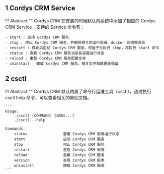 ## 1 Cordys CRM Service

!!! Abstract ""
    Cordys CRM 在安装的时候默认向系统中添加了相应的 Cordys CRM Service，支持的 Service 命令有：

    - start : 启动 Cordys CRM 服务
    - stop : 停止 Cordys CRM 服务，并删除相关的运行容器、docker 网络等资源
    - restart : 停止后启动 Cordys CRM 服务，相当于先执行 stop，再执行 start 命令
    - status : 查看 Cordys CRM 服务当前各容器运行状态
    - reload : 重载 Cordys CRM 服务配置文件
    - uninstall : 卸载 Cordys CRM 服务，相关文件和数据会保留

## 2 csctl

!!! Abstract ""
    Cordys CRM 默认内置了命令行运维工具（csctl），通过执行 csctl help 命令，可以查看相关的帮助文档。

    ```
    Usage: 
        ./csctl [COMMAND] [ARGS...]
        ./csctl --help
    
    Commands:
        status                查看 Cordys CRM 服务运行状态
        start                 启动 Cordys CRM 服务
        stop                  停止 Cordys CRM 服务
        restart               重启 Cordys CRM 服务
        reload                重载 Cordys CRM 服务
        version               查看 Cordys CRM 版本
        uninstall             卸载 Cordys CRM 服务
    ```
